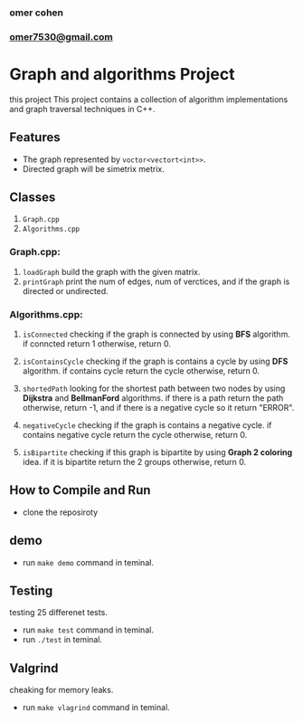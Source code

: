 ### omer cohen
### omer7530@gmail.com

# Graph and algorithms Project

this project This project contains a collection of algorithm implementations and graph traversal techniques in C++.

## Features
- The graph represented by ```voctor<vectort<int>>```.
- Directed graph will be simetrix metrix.

## Classes
1. ```Graph.cpp```
2. ```Algorithms.cpp```

### Graph.cpp:
1. ```loadGraph``` build the graph with the given matrix.
2. ```printGraph``` print the num of edges, num of verctices, and if the graph is directed or undirected.

### Algorithms.cpp:
1. ```isConnected``` checking if the graph is connected by using **BFS** algorithm.
if conncted return 1 otherwise, return 0.

2. ```isContainsCycle``` checking if the graph is contains a cycle by using **DFS** algorithm.
if contains cycle return the cycle otherwise, return 0.

3. ```shortedPath``` looking for the shortest path between two nodes by using **Dijkstra** and **BellmanFord** algorithms.
if there is a path return the path otherwise, return -1, and if there is a negative cycle so it return "ERROR".

4. ```negativeCycle``` checking if the graph is contains a negative cycle.
if contains negative cycle return the cycle otherwise, return 0.

5. ```isBipartite``` checking if this graph is bipartite by using **Graph 2 coloring** idea.
if it is bipartite return the 2 groups otherwise, return 0.

## How to Compile and Run
- clone the reposiroty
## demo
- run ```make demo``` command in teminal.

## Testing
testing 25 differenet tests.
- run ```make test``` command in teminal.
- run ```./test``` in teminal.

## Valgrind
cheaking for memory leaks.
- run ```make vlagrind``` command in teminal.
